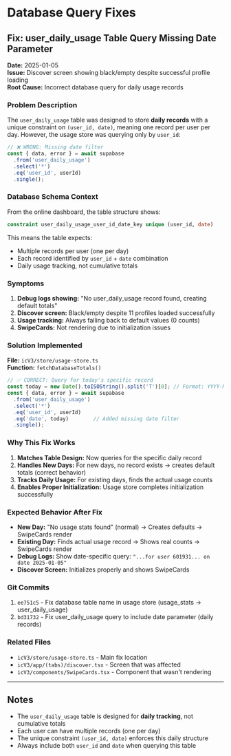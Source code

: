 # Database Query Fixes

## Fix: user_daily_usage Table Query Missing Date Parameter

**Date:** 2025-01-05  
**Issue:** Discover screen showing black/empty despite successful profile loading  
**Root Cause:** Incorrect database query for daily usage records

### Problem Description

The `user_daily_usage` table was designed to store **daily records** with a unique constraint on `(user_id, date)`, meaning one record per user per day. However, the usage store was querying only by `user_id`:

```typescript
// ❌ WRONG: Missing date filter
const { data, error } = await supabase
  .from('user_daily_usage')
  .select('*')
  .eq('user_id', userId)
  .single();
```

### Database Schema Context

From the online dashboard, the table structure shows:
```sql
constraint user_daily_usage_user_id_date_key unique (user_id, date)
```

This means the table expects:
- Multiple records per user (one per day)
- Each record identified by `user_id` + `date` combination
- Daily usage tracking, not cumulative totals

### Symptoms

1. **Debug logs showing:** "No user_daily_usage record found, creating default totals"
2. **Discover screen:** Black/empty despite 11 profiles loaded successfully
3. **Usage tracking:** Always falling back to default values (0 counts)
4. **SwipeCards:** Not rendering due to initialization issues

### Solution Implemented

**File:** `icV3/store/usage-store.ts`  
**Function:** `fetchDatabaseTotals()`

```typescript
// ✅ CORRECT: Query for today's specific record
const today = new Date().toISOString().split('T')[0]; // Format: YYYY-MM-DD
const { data, error } = await supabase
  .from('user_daily_usage')
  .select('*')
  .eq('user_id', userId)
  .eq('date', today)        // Added missing date filter
  .single();
```

### Why This Fix Works

1. **Matches Table Design:** Now queries for the specific daily record
2. **Handles New Days:** For new days, no record exists → creates default totals (correct behavior)
3. **Tracks Daily Usage:** For existing days, finds the actual usage counts
4. **Enables Proper Initialization:** Usage store completes initialization successfully

### Expected Behavior After Fix

- **New Day:** "No usage stats found" (normal) → Creates defaults → SwipeCards render
- **Existing Day:** Finds actual usage record → Shows real counts → SwipeCards render
- **Debug Logs:** Show date-specific query: `"...for user 601931... on date 2025-01-05"`
- **Discover Screen:** Initializes properly and shows SwipeCards

### Git Commits

1. `ee751c5` - Fix database table name in usage store (usage_stats -> user_daily_usage)
2. `bd31732` - Fix user_daily_usage query to include date parameter (daily records)

### Related Files

- `icV3/store/usage-store.ts` - Main fix location
- `icV3/app/(tabs)/discover.tsx` - Screen that was affected
- `icV3/components/SwipeCards.tsx` - Component that wasn't rendering

---

## Notes

- The `user_daily_usage` table is designed for **daily tracking**, not cumulative totals
- Each user can have multiple records (one per day)
- The unique constraint `(user_id, date)` enforces this daily structure
- Always include both `user_id` and `date` when querying this table 